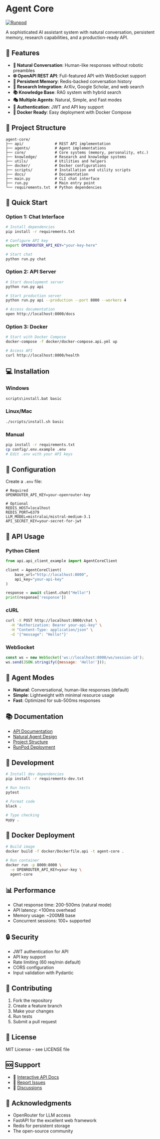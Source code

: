 # Agent Core

[![Runpod](https://api.runpod.io/badge/phxdev1/agent-core)](https://console.runpod.io/hub/phxdev1/agent-core)

A sophisticated AI assistant system with natural conversation, persistent memory, research capabilities, and a production-ready API.

## 🚀 Features

- **🤖 Natural Conversation**: Human-like responses without robotic preambles
- **🌐 OpenAPI REST API**: Full-featured API with WebSocket support
- **🧠 Persistent Memory**: Redis-backed conversation history
- **🔬 Research Integration**: ArXiv, Google Scholar, and web search
- **📚 Knowledge Base**: RAG system with hybrid search
- **🎭 Multiple Agents**: Natural, Simple, and Fast modes
- **🔐 Authentication**: JWT and API key support
- **🐳 Docker Ready**: Easy deployment with Docker Compose

## 📁 Project Structure

```
agent-core/
├── api/              # REST API implementation
├── agents/           # Agent implementations
├── core/             # Core systems (memory, personality, etc.)
├── knowledge/        # Research and knowledge systems
├── utils/            # Utilities and helpers
├── docker/           # Docker configurations
├── scripts/          # Installation and utility scripts
├── docs/             # Documentation
├── main.py           # CLI chat interface
├── run.py            # Main entry point
└── requirements.txt  # Python dependencies
```

## 🏃 Quick Start

### Option 1: Chat Interface

```bash
# Install dependencies
pip install -r requirements.txt

# Configure API key
export OPENROUTER_API_KEY="your-key-here"

# Start chat
python run.py chat
```

### Option 2: API Server

```bash
# Start development server
python run.py api

# Start production server
python run.py api --production --port 8000 --workers 4

# Access documentation
open http://localhost:8000/docs
```

### Option 3: Docker

```bash
# Start with Docker Compose
docker-compose -f docker/docker-compose.api.yml up

# Access API
curl http://localhost:8000/health
```

## 💻 Installation

### Windows
```bash
scripts\install.bat basic
```

### Linux/Mac
```bash
./scripts/install.sh basic
```

### Manual
```bash
pip install -r requirements.txt
cp config/.env.example .env
# Edit .env with your API keys
```

## 🔧 Configuration

Create a `.env` file:

```env
# Required
OPENROUTER_API_KEY=your-openrouter-key

# Optional
REDIS_HOST=localhost
REDIS_PORT=6379
LLM_MODEL=mistralai/mistral-medium-3.1
API_SECRET_KEY=your-secret-for-jwt
```

## 📡 API Usage

### Python Client
```python
from api.api_client_example import AgentCoreClient

client = AgentCoreClient(
    base_url="http://localhost:8000",
    api_key="your-api-key"
)

response = await client.chat("Hello!")
print(response['response'])
```

### cURL
```bash
curl -X POST http://localhost:8000/chat \
  -H "Authorization: Bearer your-api-key" \
  -H "Content-Type: application/json" \
  -d '{"message": "Hello!"}'
```

### WebSocket
```javascript
const ws = new WebSocket('ws://localhost:8000/ws/session-id');
ws.send(JSON.stringify({message: 'Hello!'}));
```

## 🤖 Agent Modes

- **Natural**: Conversational, human-like responses (default)
- **Simple**: Lightweight with minimal resource usage
- **Fast**: Optimized for sub-500ms responses

## 📚 Documentation

- [API Documentation](docs/API_DOCUMENTATION.md)
- [Natural Agent Design](docs/NATURAL_AGENT_DESIGN.md)
- [Project Structure](docs/PROJECT_STRUCTURE.md)
- [RunPod Deployment](docs/RUNPOD_DEPLOY.md)

## 🧪 Development

```bash
# Install dev dependencies
pip install -r requirements-dev.txt

# Run tests
pytest

# Format code
black .

# Type checking
mypy .
```

## 🐳 Docker Deployment

```bash
# Build image
docker build -f docker/Dockerfile.api -t agent-core .

# Run container
docker run -p 8000:8000 \
  -e OPENROUTER_API_KEY=your-key \
  agent-core
```

## 📊 Performance

- Chat response time: 200-500ms (natural mode)
- API latency: <100ms overhead
- Memory usage: ~200MB base
- Concurrent sessions: 100+ supported

## 🔒 Security

- JWT authentication for API
- API key support
- Rate limiting (60 req/min default)
- CORS configuration
- Input validation with Pydantic

## 🤝 Contributing

1. Fork the repository
2. Create a feature branch
3. Make your changes
4. Run tests
5. Submit a pull request

## 📄 License

MIT License - see LICENSE file

## 🆘 Support

- 📖 [Interactive API Docs](http://localhost:8000/docs)
- 🐛 [Report Issues](https://github.com/yourusername/agent-core/issues)
- 💬 [Discussions](https://github.com/yourusername/agent-core/discussions)

## 🙏 Acknowledgments

- OpenRouter for LLM access
- FastAPI for the excellent web framework
- Redis for persistent storage
- The open-source community